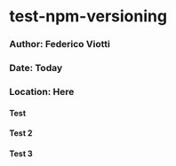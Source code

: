 # test-npm-versioning

### Author: Federico Viotti
### Date: Today
### Location: Here

#### Test
#### Test 2
#### Test 3

